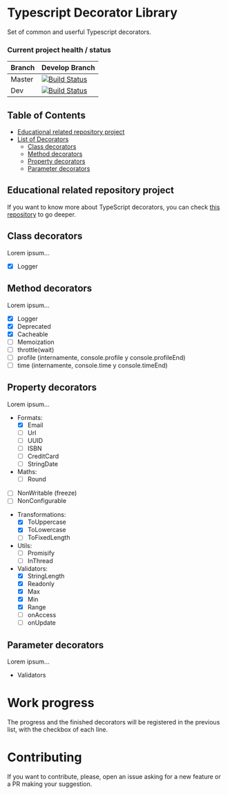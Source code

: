 # Typescript Decorator Library
Set of common and userful Typescript decorators.

### Current project health / status

| Branch | Develop Branch |
|---|---|
| Master | [![Build Status](https://travis-ci.com/semagarcia/typescript-decorators.svg?branch=master)](https://travis-ci.com/semagarcia/typescript-decorators) |
| Dev | [![Build Status](https://travis-ci.com/semagarcia/typescript-decorators.svg?branch=dev)](https://travis-ci.com/semagarcia/typescript-decorators) |

## Table of Contents
- [Educational related repository project](#educational-related-repository-project)
- [List of Decorators](#list-of-decorators)
    * [Class decorators](#class-decorators)
    * [Method decorators](#method-decorators)
    * [Property decorators](#property-decorators)
    * [Parameter decorators](#parameter-decorators)

## Educational related repository project
If you want to know more about TypeScript decorators, you can check [this repository](https://github.com/semagarcia/educational-typescript-decorators) to go deeper.

## Class decorators
Lorem ipsum...
- [X] Logger

## Method decorators
Lorem ipsum...
- [X] Logger
- [X] Deprecated
- [X] Cacheable
- [ ] Memoization
- [ ] throttle(wait)
- [ ] profile (internamente, console.profile y console.profileEnd)
- [ ] time (internamente, console.time y console.timeEnd)

## Property decorators
Lorem ipsum...
- Formats:
   * [X] Email
   * [ ] Url
   * [ ] UUID
   * [ ] ISBN
   * [ ] CreditCard
   * [ ] StringDate
- Maths:
   * [ ] Round
- [ ] NonWritable (freeze)
- [ ] NonConfigurable
- Transformations:
   * [X] ToUppercase
   * [X] ToLowercase
   * [ ] ToFixedLength
- Utils:
   * [ ] Promisify
   * [ ] InThread
- Validators: 
   * [X] StringLength
   * [X] Readonly
   * [X] Max
   * [X] Min
   * [X] Range
   * [ ] onAccess
   * [ ] onUpdate

## Parameter decorators
Lorem ipsum...
- Validators

# Work progress
The progress and the finished decorators will be registered in the previous list, with the checkbox of each line.

# Contributing
If you want to contribute, please, open an issue asking for a new feature or a PR making your suggestion.
